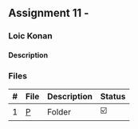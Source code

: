 ## Assignment 11 -

### Loic Konan

#### Description

>  

### Files

|   #   | File               | Description | Status                  |
| :---: | ------------------ | ----------- | ----------------------- |
|   1   | [P](./P) | Folder      | :ballot_box_with_check: |
